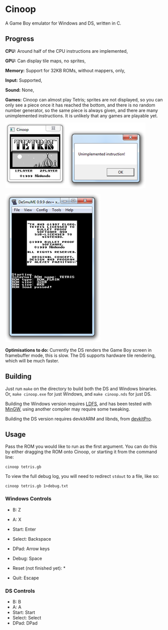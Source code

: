 Cinoop
======
A Game Boy emulator for Windows and DS, written in C.

## Progress
**CPU:** Around half of the CPU instructions are implemented,

**GPU:** Can display tile maps, no sprites,

**Memory:** Support for 32KB ROMs, without mappers, only,

**Input:** Supported,

**Sound:** None,

**Games:** Cinoop can almost play Tetris; sprites are not displayed, so you can only see a piece once it has reached the bottom, and there is no random number generator, so the same piece is always given, and there are many unimplemented instructions. It is unlikely that any games are playable yet.

![Running Tetris](tetris.png)

![Emulatorception](ds.png)

**Optimisations to do:** Currently the DS renders the Game Boy screen in framebuffer mode, this is slow. The DS supports hardware tile rendering, which will be much faster.

## Building
Just run `make` on the directory to build both the DS and Windows binaries. Or, `make cinoop.exe` for just Windows, and `make cinoop.nds` for just DS.

Building the Windows version requires [LDFS](https://github.com/CTurt/LDFS), and has been tested with [MinGW](http://www.mingw.org/), using another compiler may require some tweaking.

Building the DS version requires devkitARM and libnds, from [devkitPro](http://devkitPro.org).

## Usage
Pass the ROM you would like to run as the first argument. You can do this by either dragging the ROM onto Cinoop, or starting it from the command line:

    cinoop tetris.gb

To view the full debug log, you will need to redirect `stdout` to a file, like so:

    cinoop tetris.gb 1>debug.txt

### Windows Controls
- B: Z
- A: X
- Start: Enter
- Select: Backspace
- DPad: Arrow keys

- Debug: Space
- Reset (not finished yet): *
- Quit: Escape

### DS Controls
- B: B
- A: A
- Start: Start
- Select: Select
- DPad: DPad